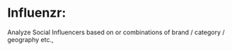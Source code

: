 Influenzr:
==========

Analyze Social Influencers based on or combinations of brand / category / geography etc., 

